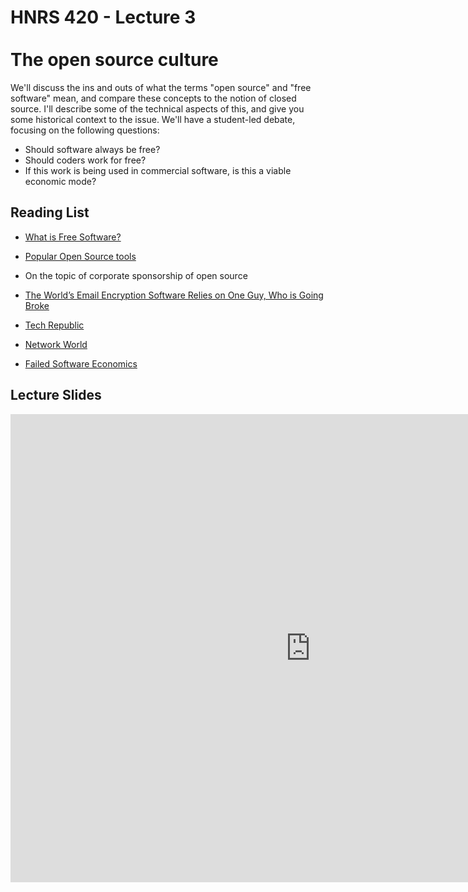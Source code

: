 # HNRS 420 - Lecture 3 <br/><br/>The open source culture
We'll discuss the ins and outs of what the terms "open source" and "free software" mean, and compare these concepts to the notion of closed source.  I'll describe some of the technical aspects of this, and give you some historical context to the issue.  We'll have a student-led debate, focusing on the following questions:

- Should software always be free?  
- Should coders work for free?  
- If this work is being used in commercial software, is this a viable economic mode?

## Reading List
- [What is Free Software?](https://www.gnu.org/philosophy/free-sw.html)

- [Popular Open Source tools](http://www.cio.com/article/2425519/open-source-tools/top-10-open-source-hall-of-famers.html)

- On the topic of corporate sponsorship of open source
 - [The World’s Email Encryption Software Relies on One Guy, Who is Going Broke](http://www.propublica.org/article/the-worlds-email-encryption-software-relies-on-one-guy-who-is-going-broke)
 - [Tech Republic](http://www.techrepublic.com/article/for-50-percent-of-developers-open-source-is-a-9-to-5-job/)
 - [Network World](http://www.networkworld.com/article/2867020/opensource-subnet/big-names-like-google-dominate-open-source-funding.html)

- [Failed Software Economics](http://pchiusano.github.io/2014-12-08/failed-software-economics)

## Lecture Slides
<iframe src="https://docs.google.com/presentation/d/1DpQ4TfktaRlqu7RXOBVIP2HXC3WwILxMCIc93GVZ-uc/embed?start=false&loop=false&delayms=3000" frameborder="0" width="960" height="749" allowfullscreen="true" mozallowfullscreen="true" webkitallowfullscreen="true"></iframe>

